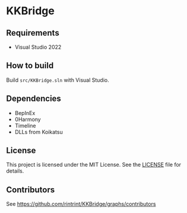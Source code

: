 # KKBridge

## Requirements
* Visual Studio 2022

## How to build
Build `src/KKBridge.sln` with Visual Studio.

## Dependencies
* BepInEx
* 0Harmony
* Timeline
* DLLs from Koikatsu

## License
This project is licensed under the MIT License. See the [LICENSE](LICENSE) file for details.

## Contributors
See https://github.com/rintrint/KKBridge/graphs/contributors
